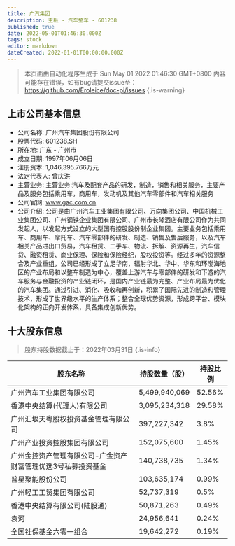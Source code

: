 ```yaml
---
title: 广汽集团
description: 主板 - 汽车整车 - 601238
published: true
date: 2022-05-01T01:46:30.000Z
tags: stock
editor: markdown
dateCreated: 2022-01-01T00:00:00.000Z
---
```


> 本页面由自动化程序生成于 Sun May 01 2022 01:46:30 GMT+0800
> 内容可能存在错误，如有bug请提交issue至：https://github.com/Eroleice/doc-pi/issues
{.is-warning}

## 上市公司基本信息
- 公司名称: 广州汽车集团股份有限公司
- 股票代码: 601238.SH
- 所在地: 广东 - 广州市
- 成立日期: 1997年06月06日
- 注册资本: 1,046,395.766万元
- 法定代表人: 曾庆洪
- 主营业务: 主营业务:汽车及配套产品的研发，制造，销售和相关服务，主要产品及服务包括乘用车，商用车，发动机及其他汽车零部件和汽车相关服务
- 公司官网: www.gac.com.cn
- 公司介绍: 公司是由广州汽车工业集团有限公司、万向集团公司、中国机械工业集团公司、广州钢铁企业集团有限公司、广州市长隆酒店有限公司作为共同发起人，以发起方式设立的大型国有控股股份制企业集团。主要业务包括乘用车、商用车、摩托车、汽车零部件的研发、制造、销售及售后服务，以及汽车相关产品进出口贸易，汽车租赁、二手车、物流、拆解、资源再生，汽车信贷、融资租赁、商业保理、保险和保险经纪，股权投资等。经过多年的资源整合及产业重组，公司已经形成了立足华南，辐射华北、华中、华东和环渤海地区的产业布局和以整车制造为中心，覆盖上游汽车与零部件的研发和下游的汽车服务与金融投资的产业链闭环，是国内产业链最为完整、产业布局最为优化的汽车集团。通过引进、消化、吸收和再创新，积累了国际先进的制造和管理技术，形成了世界级水平的生产体系；整合全球优势资源，形成跨平台、模块化架构的正向开发体系，具备集成创新优势。


## 十大股东信息
> 股东持股数据截止于：2022年03月31日
{.is-info}

| 股东名称 | 持股数量（股） | 持股比例 |
| --- | --- | --- |
| 广州汽车工业集团有限公司 | 5,499,940,069 | 52.56% |
| 香港中央结算(代理人)有限公司 | 3,095,234,318 | 29.58% |
| 广州汇垠天粤股权投资基金管理有限公司 | 397,227,342 | 3.8% |
| 广州产业投资控股集团有限公司 | 152,075,600 | 1.45% |
| 广州金控资产管理有限公司-广金资产财富管理优选3号私募投资基金 | 140,738,735 | 1.34% |
| 普星聚能股份公司 | 103,635,174 | 0.99% |
| 广州轻工工贸集团有限公司 | 52,737,319 | 0.5% |
| 香港中央结算有限公司(陆股通) | 50,871,263 | 0.49% |
| 袁河 | 24,956,641 | 0.24% |
| 全国社保基金六零一组合 | 19,642,272 | 0.19% |




